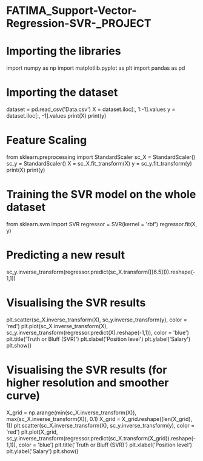 # FATIMA_Support-Vector-Regression-SVR-_PROJECT
# Importing the libraries
import numpy as np
import matplotlib.pyplot as plt
import pandas as pd
# Importing the dataset
dataset = pd.read_csv('Data.csv')
X = dataset.iloc[:, 1:-1].values
y = dataset.iloc[:, -1].values
print(X)
print(y)
# Feature Scaling
from sklearn.preprocessing import StandardScaler
sc_X = StandardScaler()
sc_y = StandardScaler()
X = sc_X.fit_transform(X)
y = sc_y.fit_transform(y)
print(X)
print(y)
# Training the SVR model on the whole dataset
from sklearn.svm import SVR
regressor = SVR(kernel = 'rbf')
regressor.fit(X, y)
# Predicting a new result
sc_y.inverse_transform(regressor.predict(sc_X.transform([[6.5]])).reshape(-1,1))
# Visualising the SVR results
plt.scatter(sc_X.inverse_transform(X), sc_y.inverse_transform(y), color = 'red')
plt.plot(sc_X.inverse_transform(X), sc_y.inverse_transform(regressor.predict(X).reshape(-1,1)), color = 'blue')
plt.title('Truth or Bluff (SVR)')
plt.xlabel('Position level')
plt.ylabel('Salary')
plt.show()
# Visualising the SVR results (for higher resolution and smoother curve)
X_grid = np.arange(min(sc_X.inverse_transform(X)), max(sc_X.inverse_transform(X)), 0.1)
X_grid = X_grid.reshape((len(X_grid), 1))
plt.scatter(sc_X.inverse_transform(X), sc_y.inverse_transform(y), color = 'red')
plt.plot(X_grid, sc_y.inverse_transform(regressor.predict(sc_X.transform(X_grid)).reshape(-1,1)), color = 'blue')
plt.title('Truth or Bluff (SVR)')
plt.xlabel('Position level')
plt.ylabel('Salary')
plt.show()

